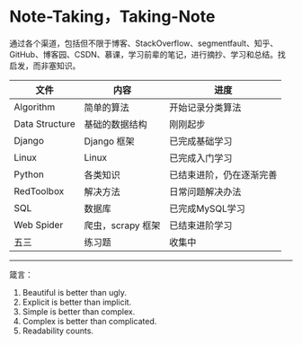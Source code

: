 # Note-Taking，Taking-Note

通过各个渠道，包括但不限于博客、StackOverflow、segmentfault、知乎、GitHub、博客园、CSDN、慕课，学习前辈的笔记，进行摘抄、学习和总结。找启发，而非塞知识。

| 文件           | 内容              | 进度                     |
| -------------- | ----------------- | ------------------------ |
| Algorithm      | 简单的算法        | 开始记录分类算法         |
| Data Structure | 基础的数据结构    | 刚刚起步                 |
| Django         | Django 框架       | 已完成基础学习           |
| Linux          | Linux             | 已完成入门学习           |
| Python         | 各类知识          | 已结束进阶，仍在逐渐完善 |
| RedToolbox     | 解决方法          | 日常问题解决办法         |
| SQL            | 数据库            | 已完成MySQL学习          |
| Web Spider     | 爬虫，scrapy 框架 | 已结束进阶学习           |
| 五三           | 练习题            | 收集中                   |

***

箴言：

1. Beautiful is better than ugly.
2. Explicit is better than implicit.
3. Simple is better than complex.
4. Complex is better than complicated.
5. Readability counts.

